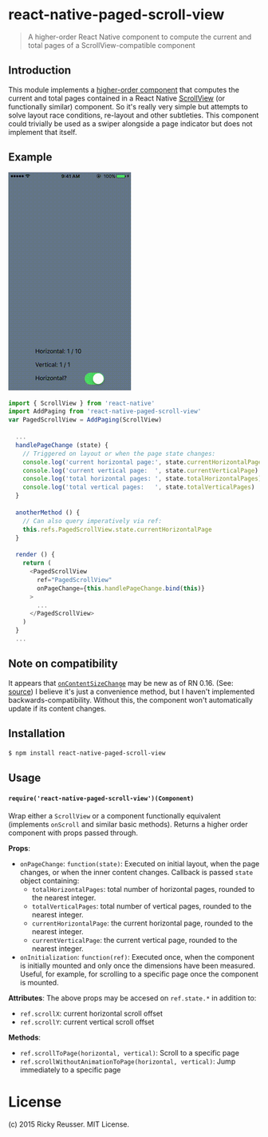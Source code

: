 # react-native-paged-scroll-view

> A higher-order React Native component to compute the current and total pages of a ScrollView-compatible component

## Introduction

This module implements a [higher-order component](https://gist.github.com/sebmarkbage/ef0bf1f338a7182b6775) that computes the current and total pages contained in a React Native [ScrollView](https://facebook.github.io/react-native/docs/scrollview.html) (or functionally similar) component. So it's really very simple but attempts to solve layout race conditions, re-layout and other subtleties. This component could trivially be used as a swiper alongside a page indicator but does not implement that itself.

## Example

![PagedScrollViewExample](./example.gif)

```javascript
import { ScrollView } from 'react-native'
import AddPaging from 'react-native-paged-scroll-view'
var PagedScrollView = AddPaging(ScrollView)

  ...
  handlePageChange (state) {
    // Triggered on layout or when the page state changes:
    console.log('current horizontal page:', state.currentHorizontalPage)
    console.log('current vertical page:  ', state.currentVerticalPage)
    console.log('total horizontal pages: ', state.totalHorizontalPages)
    console.log('total vertical pages:   ', state.totalVerticalPages)
  }

  anotherMethod () {
    // Can also query imperatively via ref:
    this.refs.PagedScrollView.state.currentHorizontalPage
  }

  render () {
    return (
      <PagedScrollView
        ref="PagedScrollView"
        onPageChange={this.handlePageChange.bind(this)}
      >
        ...
      </PagedScrollView>
    )
  }
  ...
```

## Note on compatibility

It appears that [`onContentSizeChange`](http://facebook.github.io/react-native/docs/scrollview.html#oncontentsizechange) may be new as of RN 0.16. (See: [source](https://github.com/facebook/react-native/blob/38db6fa4658e8074a91f2c541bee3d00fe3ea50a/Libraries/Components/ScrollView/ScrollView.js#L368)) I believe it's just a convenience method, but I haven't implemented backwards-compatibility. Without this, the component won't automatically update if its content changes.

## Installation

```bash
$ npm install react-native-paged-scroll-view
```

## Usage

#### `require('react-native-paged-scroll-view')(Component)`
Wrap either a `ScrollView` or a component functionally equivalent (implements `onScroll` and similar basic methods). Returns a higher order component with props passed through.

**Props**:
- `onPageChange`: `function(state)`: Executed on initial layout, when the page changes, or when the inner content changes. Callback is passed `state` object containing:
  - `totalHorizontalPages`: total number of horizontal pages, rounded to the nearest integer.
  - `totalVerticalPages`: total number of vertical pages, rounded to the nearest integer.
  - `currentHorizontalPage`: the current horizontal page, rounded to the nearest integer.
  - `currentVerticalPage`: the current vertical page, rounded to the nearest integer.
- `onInitialization`: `function(ref)`: Executed once, when the component is initially mounted and only once the dimensions have been measured. Useful, for example, for scrolling to a specific page once the component is mounted.

**Attributes**:
The above props may be accesed on `ref.state.*` in addition to:
- `ref.scrollX`: current horizontal scroll offset
- `ref.scrollY`: current vertical scroll offset

**Methods**:
- `ref.scrollToPage(horizontal, vertical)`: Scroll to a specific page
- `ref.scrollWithoutAnimationToPage(horizontal, vertical)`: Jump immediately to a specific page


# License
(c) 2015 Ricky Reusser. MIT License.
